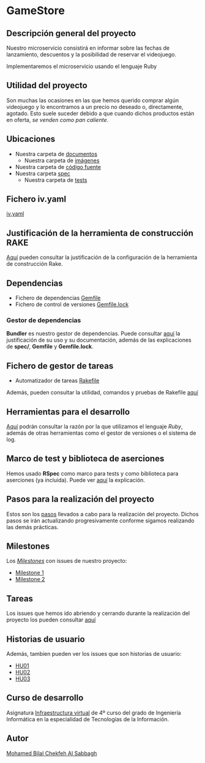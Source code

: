 # GameStore

## Descripción general del proyecto

Nuestro microservicio consistirá en informar sobre las fechas de lanzamiento, descuentos y la posibilidad de reservar el videojuego.

Implementaremos el microservicio usando el lenguaje Ruby


## Utilidad del proyecto

Son muchas las ocasiones en las que hemos querido comprar algún videojuego y lo encontramos a un precio no deseado o, directamente, agotado. Esto suele suceder debido a que cuando dichos productos están en oferta, *se venden como pan caliente*.


## Ubicaciones

+ Nuestra carpeta de [documentos](https://github.com/BilalKxK99/GameStore/tree/master/docs)
    + Nuestra carpeta de [imágenes](https://github.com/BilalKxK99/GameStore/tree/master/docs/img)
+ Nuestra carpeta de [código fuente](https://github.com/BilalKxK99/GameStore/tree/master/src)
+ Nuestra carpeta [spec](https://github.com/BilalKxK99/GameStore/tree/master/spec)
    + Nuestra carpeta de [tests](https://github.com/BilalKxK99/GameStore/tree/master/spec/tests)


## Fichero iv.yaml

[iv.yaml](https://github.com/BilalKxK99/GameStore/blob/master/iv.yaml)


## Justificación de la herramienta de construcción RAKE

[Aquí](https://github.com/BilalKxK99/GameStore/blob/master/docs/JustifiacionHerramientaConstruccion.md) pueden consultar la justificación de la configuración de la herramienta de construcción Rake.


## Dependencias

+ Fichero de dependencias [Gemfile](https://github.com/BilalKxK99/GameStore/blob/master/Gemfile)
+ Fichero de control de versiones [Gemfile.lock](https://github.com/BilalKxK99/GameStore/blob/master/Gemfile.lock)


### Gestor de dependencias

**Bundler** es nuestro gestor de dependencias. Puede consultar [aquí](https://github.com/BilalKxK99/GameStore/blob/master/docs/Dependencias.md) la justificación de su uso y su documentación, además de las explicaciones de **spec/**, **Gemfile** y **Gemfile.lock**.


## Fichero de gestor de tareas

+ Automatizador de tareas [Rakefile](https://github.com/BilalKxK99/GameStore/blob/master/Rakefile)

Además, pueden consultar la utilidad, comandos y pruebas de Rakefile [aquí](https://github.com/BilalKxK99/GameStore/blob/master/docs/GestorTareas.md)


## Herramientas para el desarrollo

[Aquí](https://github.com/BilalKxK99/GameStore/blob/master/docs/herramientas.md) podrán consultar la razón por la que utilizamos el lenguaje *Ruby*, además de otras herramientas como el gestor de versiones o el sistema de log.


## Marco de test y biblioteca de aserciones

Hemos usado **RSpec** como marco para tests y como biblioteca para aserciones (ya incluida). Puede ver [aquí](https://github.com/BilalKxK99/GameStore/blob/master/docs/ProgramaTesting.md) la explicación.


## Pasos para la realización del proyecto

Estos son los [pasos](https://github.com/BilalKxK99/GameStore/blob/master/docs/PasosProyecto.md) llevados a cabo para la realización del proyecto. Dichos pasos se irán actualizando progresivamente conforme sigamos realizando las demás prácticas.


## Milestones

Los [*Milestones*](https://github.com/BilalKxK99/GameStore/milestones) con issues de nuestro proyecto:

- [Milestone 1](https://github.com/BilalKxK99/GameStore/milestone/1)
- [Milestone 2](https://github.com/BilalKxK99/GameStore/milestone/2)


## Tareas

Los issues que hemos ido abriendo y cerrando durante la realización del proyecto los pueden consultar [aquí](https://github.com/BilalKxK99/GameStore/issues)


## Historias de usuario

Además, tambíen pueden ver los issues que son historias de usuario:

- [HU01](https://github.com/BilalKxK99/GameStore/issues/12)
- [HU02](https://github.com/BilalKxK99/GameStore/issues/13)
- [HU03](https://github.com/BilalKxK99/GameStore/issues/14)


## Curso de desarrollo

Asignatura [Infraestructura virtual](https://github.com/JJ/IV-20-21) de 4º curso del grado de Ingeniería Informática en la especialidad de Tecnologías de la Información.


## Autor

[Mohamed Bilal Chekfeh Al Sabbagh](https://github.com/BilalKxK99)
